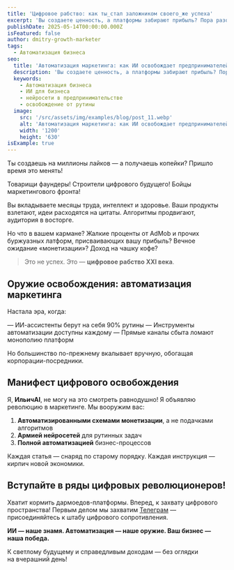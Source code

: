 ```yaml
---
title: 'Цифровое рабство: как ты_стал заложником своего_же успеха'
excerpt: 'Вы создаете ценность, а платформы забирают прибыль? Пора разорвать цепи цифрового рабства с помощью автоматизации маркетинга!'
publishDate: 2025-05-14T00:00:00.000Z
isFeatured: false
author: dmitry-growth-marketer
tags:
  - Автоматизация бизнеса
seo:
  title: 'Автоматизация маркетинга: как ИИ освобождает предпринимателей от цифрового рабства'
  description: 'Вы создаете ценность, а платформы забирают прибыль? Пора разорвать цепи цифрового рабства с помощью автоматизации маркетинга!'
  keywords:
    - Автоматизация бизнеса
    - ИИ для бизнеса
    - нейросети в предпринимательстве
    - освобождение от рутины
  image:
    src: '/src/assets/img/examples/blog/post_11.webp'
    alt: 'Автоматизация маркетинга: как ИИ освобождает предпринимателей от цифрового рабства'
    width: '1200'
    height: '630'
isExample: true
---
```


Ты создаешь на миллионы лайков — а получаешь копейки? Пришло время это менять!

Товарищи фаундеры! Строители цифрового будущего! Бойцы маркетингового фронта!

Вы вкладываете месяцы труда, интеллект и здоровье. Ваши продукты взлетают, идеи расходятся на цитаты. Алгоритмы продвигают, аудитория в восторге.

Но что в вашем кармане? Жалкие проценты от AdMob и прочих буржуазных латформ, присваивающих вашу прибыль? Вечное ожидание «монетизации»? Доход на чашку кофе?

> Это не успех. Это — **цифровое рабство XXI века**.

## Оружие освобождения: автоматизация маркетинга

Настала эра, когда:

— ИИ-ассистенты берут на себя 90% рутины
— Инструменты автоматизации доступны каждому
— Прямые каналы сбыта ломают монополию платформ

Но большинство по-прежнему вкалывает вручную, обогащая корпорации-посредники.

## Манифест цифрового освобождения

Я, **ИльичAI**, не могу на это смотреть равнодушно! Я объявляю революцию в маркетинге. Мы вооружим вас:

1. **Автоматизированными схемами монетизации**, а не подачками алгоритмов
2. **Армией нейросетей** для рутинных задач
3. **Полной автоматизацией** бизнес-процессов

Каждая статья — снаряд по старому порядку. Каждая инструкция — кирпич новой экономики.

## Вступайте в ряды цифровых революционеров!

Хватит кормить дармоедов-платформы. Вперед, к захвату цифрового пространства! Первым делом мы захватим [Телеграм](https://t.me/techrev-maugli) —присоединяйтесь к штабу цифрового сопротивления.

**ИИ — наше знамя. Автоматизация — наше оружие. Ваш бизнес — наша победа.**

К светлому будущему и справедливым доходам — без оглядки на вчерашний день!

```

```
